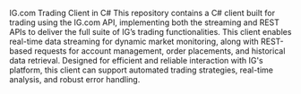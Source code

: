IG.com Trading Client in C#
This repository contains a C# client built for trading using the IG.com API, implementing both the streaming and REST APIs to deliver the full suite of IG’s trading functionalities. This client enables real-time data streaming for dynamic market monitoring, along with REST-based requests for account management, order placements, and historical data retrieval. Designed for efficient and reliable interaction with IG's platform, this client can support automated trading strategies, real-time analysis, and robust error handling.

